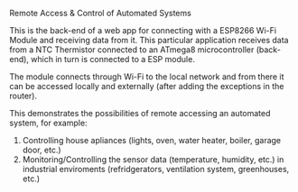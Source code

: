 Remote Access & Control of Automated Systems

This is the back-end of a web app for connecting with a ESP8266 Wi-Fi Module and receiving data from it.
This particular application receives data from a NTC Thermistor connected to an ATmega8 microcontroller (back-end), which in turn is connected to a ESP module.

The module connects through Wi-Fi to the local network and from there it can be accessed locally and externally (after adding the exceptions in the router).

This demonstrates the possibilities of remote accessing an automated system, for example:

1) Controlling house apliances (lights, oven, water heater, boiler, garage door, etc.)
2) Monitoring/Controlling the sensor data (temperature, humidity, etc.) in industrial enviroments (refridgerators, ventilation system, greenhouses, etc.)
